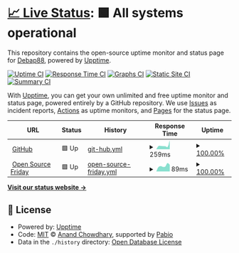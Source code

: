 # [📈 Live Status](https://Debap88.github.io/open-source-friday): <!--live status--> **🟩 All systems operational**

This repository contains the open-source uptime monitor and status page for [Debap88](https://Debap88.github.io/open-source-friday), powered by [Upptime](https://github.com/upptime/upptime).

[![Uptime CI](https://github.com/Debap88/open-source-friday/workflows/Uptime%20CI/badge.svg)](https://github.com/Debap88/open-source-friday/actions?query=workflow%3A%22Uptime+CI%22)
[![Response Time CI](https://github.com/Debap88/open-source-friday/workflows/Response%20Time%20CI/badge.svg)](https://github.com/Debap88/open-source-friday/actions?query=workflow%3A%22Response+Time+CI%22)
[![Graphs CI](https://github.com/Debap88/open-source-friday/workflows/Graphs%20CI/badge.svg)](https://github.com/Debap88/open-source-friday/actions?query=workflow%3A%22Graphs+CI%22)
[![Static Site CI](https://github.com/Debap88/open-source-friday/workflows/Static%20Site%20CI/badge.svg)](https://github.com/Debap88/open-source-friday/actions?query=workflow%3A%22Static+Site+CI%22)
[![Summary CI](https://github.com/Debap88/open-source-friday/workflows/Summary%20CI/badge.svg)](https://github.com/Debap88/open-source-friday/actions?query=workflow%3A%22Summary+CI%22)

With [Upptime](https://upptime.js.org), you can get your own unlimited and free uptime monitor and status page, powered entirely by a GitHub repository. We use [Issues](https://github.com/Debap88/open-source-friday/issues) as incident reports, [Actions](https://github.com/Debap88/open-source-friday/actions) as uptime monitors, and [Pages](https://Debap88.github.io/open-source-friday) for the status page.

<!--start: status pages-->
<!-- This summary is generated by Upptime (https://github.com/upptime/upptime) -->
<!-- Do not edit this manually, your changes will be overwritten -->
<!-- prettier-ignore -->
| URL | Status | History | Response Time | Uptime |
| --- | ------ | ------- | ------------- | ------ |
| <img alt="" src="https://icons.duckduckgo.com/ip3/www.github.com.ico" height="13"> [GitHub](https://www.github.com) | 🟩 Up | [git-hub.yml](https://github.com/Debap88/open-source-friday/commits/HEAD/history/git-hub.yml) | <details><summary><img alt="Response time graph" src="./graphs/git-hub/response-time-week.png" height="20"> 259ms</summary><br><a href="https://Debap88.github.io/open-source-friday/history/git-hub"><img alt="Response time 254" src="https://img.shields.io/endpoint?url=https%3A%2F%2Fraw.githubusercontent.com%2FDebap88%2Fopen-source-friday%2FHEAD%2Fapi%2Fgit-hub%2Fresponse-time.json"></a><br><a href="https://Debap88.github.io/open-source-friday/history/git-hub"><img alt="24-hour response time 581" src="https://img.shields.io/endpoint?url=https%3A%2F%2Fraw.githubusercontent.com%2FDebap88%2Fopen-source-friday%2FHEAD%2Fapi%2Fgit-hub%2Fresponse-time-day.json"></a><br><a href="https://Debap88.github.io/open-source-friday/history/git-hub"><img alt="7-day response time 259" src="https://img.shields.io/endpoint?url=https%3A%2F%2Fraw.githubusercontent.com%2FDebap88%2Fopen-source-friday%2FHEAD%2Fapi%2Fgit-hub%2Fresponse-time-week.json"></a><br><a href="https://Debap88.github.io/open-source-friday/history/git-hub"><img alt="30-day response time 254" src="https://img.shields.io/endpoint?url=https%3A%2F%2Fraw.githubusercontent.com%2FDebap88%2Fopen-source-friday%2FHEAD%2Fapi%2Fgit-hub%2Fresponse-time-month.json"></a><br><a href="https://Debap88.github.io/open-source-friday/history/git-hub"><img alt="1-year response time 254" src="https://img.shields.io/endpoint?url=https%3A%2F%2Fraw.githubusercontent.com%2FDebap88%2Fopen-source-friday%2FHEAD%2Fapi%2Fgit-hub%2Fresponse-time-year.json"></a></details> | <details><summary><a href="https://Debap88.github.io/open-source-friday/history/git-hub">100.00%</a></summary><a href="https://Debap88.github.io/open-source-friday/history/git-hub"><img alt="All-time uptime 100.00%" src="https://img.shields.io/endpoint?url=https%3A%2F%2Fraw.githubusercontent.com%2FDebap88%2Fopen-source-friday%2FHEAD%2Fapi%2Fgit-hub%2Fuptime.json"></a><br><a href="https://Debap88.github.io/open-source-friday/history/git-hub"><img alt="24-hour uptime 100.00%" src="https://img.shields.io/endpoint?url=https%3A%2F%2Fraw.githubusercontent.com%2FDebap88%2Fopen-source-friday%2FHEAD%2Fapi%2Fgit-hub%2Fuptime-day.json"></a><br><a href="https://Debap88.github.io/open-source-friday/history/git-hub"><img alt="7-day uptime 100.00%" src="https://img.shields.io/endpoint?url=https%3A%2F%2Fraw.githubusercontent.com%2FDebap88%2Fopen-source-friday%2FHEAD%2Fapi%2Fgit-hub%2Fuptime-week.json"></a><br><a href="https://Debap88.github.io/open-source-friday/history/git-hub"><img alt="30-day uptime 100.00%" src="https://img.shields.io/endpoint?url=https%3A%2F%2Fraw.githubusercontent.com%2FDebap88%2Fopen-source-friday%2FHEAD%2Fapi%2Fgit-hub%2Fuptime-month.json"></a><br><a href="https://Debap88.github.io/open-source-friday/history/git-hub"><img alt="1-year uptime 100.00%" src="https://img.shields.io/endpoint?url=https%3A%2F%2Fraw.githubusercontent.com%2FDebap88%2Fopen-source-friday%2FHEAD%2Fapi%2Fgit-hub%2Fuptime-year.json"></a></details>
| <img alt="" src="https://icons.duckduckgo.com/ip3/opensourcefriday.com.ico" height="13"> [Open Source Friday](https://opensourcefriday.com) | 🟩 Up | [open-source-friday.yml](https://github.com/Debap88/open-source-friday/commits/HEAD/history/open-source-friday.yml) | <details><summary><img alt="Response time graph" src="./graphs/open-source-friday/response-time-week.png" height="20"> 89ms</summary><br><a href="https://Debap88.github.io/open-source-friday/history/open-source-friday"><img alt="Response time 105" src="https://img.shields.io/endpoint?url=https%3A%2F%2Fraw.githubusercontent.com%2FDebap88%2Fopen-source-friday%2FHEAD%2Fapi%2Fopen-source-friday%2Fresponse-time.json"></a><br><a href="https://Debap88.github.io/open-source-friday/history/open-source-friday"><img alt="24-hour response time 104" src="https://img.shields.io/endpoint?url=https%3A%2F%2Fraw.githubusercontent.com%2FDebap88%2Fopen-source-friday%2FHEAD%2Fapi%2Fopen-source-friday%2Fresponse-time-day.json"></a><br><a href="https://Debap88.github.io/open-source-friday/history/open-source-friday"><img alt="7-day response time 89" src="https://img.shields.io/endpoint?url=https%3A%2F%2Fraw.githubusercontent.com%2FDebap88%2Fopen-source-friday%2FHEAD%2Fapi%2Fopen-source-friday%2Fresponse-time-week.json"></a><br><a href="https://Debap88.github.io/open-source-friday/history/open-source-friday"><img alt="30-day response time 105" src="https://img.shields.io/endpoint?url=https%3A%2F%2Fraw.githubusercontent.com%2FDebap88%2Fopen-source-friday%2FHEAD%2Fapi%2Fopen-source-friday%2Fresponse-time-month.json"></a><br><a href="https://Debap88.github.io/open-source-friday/history/open-source-friday"><img alt="1-year response time 105" src="https://img.shields.io/endpoint?url=https%3A%2F%2Fraw.githubusercontent.com%2FDebap88%2Fopen-source-friday%2FHEAD%2Fapi%2Fopen-source-friday%2Fresponse-time-year.json"></a></details> | <details><summary><a href="https://Debap88.github.io/open-source-friday/history/open-source-friday">100.00%</a></summary><a href="https://Debap88.github.io/open-source-friday/history/open-source-friday"><img alt="All-time uptime 100.00%" src="https://img.shields.io/endpoint?url=https%3A%2F%2Fraw.githubusercontent.com%2FDebap88%2Fopen-source-friday%2FHEAD%2Fapi%2Fopen-source-friday%2Fuptime.json"></a><br><a href="https://Debap88.github.io/open-source-friday/history/open-source-friday"><img alt="24-hour uptime 100.00%" src="https://img.shields.io/endpoint?url=https%3A%2F%2Fraw.githubusercontent.com%2FDebap88%2Fopen-source-friday%2FHEAD%2Fapi%2Fopen-source-friday%2Fuptime-day.json"></a><br><a href="https://Debap88.github.io/open-source-friday/history/open-source-friday"><img alt="7-day uptime 100.00%" src="https://img.shields.io/endpoint?url=https%3A%2F%2Fraw.githubusercontent.com%2FDebap88%2Fopen-source-friday%2FHEAD%2Fapi%2Fopen-source-friday%2Fuptime-week.json"></a><br><a href="https://Debap88.github.io/open-source-friday/history/open-source-friday"><img alt="30-day uptime 100.00%" src="https://img.shields.io/endpoint?url=https%3A%2F%2Fraw.githubusercontent.com%2FDebap88%2Fopen-source-friday%2FHEAD%2Fapi%2Fopen-source-friday%2Fuptime-month.json"></a><br><a href="https://Debap88.github.io/open-source-friday/history/open-source-friday"><img alt="1-year uptime 100.00%" src="https://img.shields.io/endpoint?url=https%3A%2F%2Fraw.githubusercontent.com%2FDebap88%2Fopen-source-friday%2FHEAD%2Fapi%2Fopen-source-friday%2Fuptime-year.json"></a></details>

<!--end: status pages-->

[**Visit our status website →**](https://Debap88.github.io/open-source-friday)

## 📄 License

- Powered by: [Upptime](https://github.com/upptime/upptime)
- Code: [MIT](./LICENSE) © [Anand Chowdhary](https://anandchowdhary.com), supported by [Pabio](https://pabio.com)
- Data in the `./history` directory: [Open Database License](https://opendatacommons.org/licenses/odbl/1-0/)
